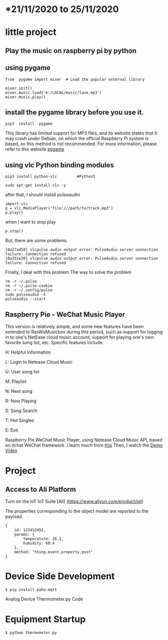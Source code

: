  # *21/11/2020 to 25/11/2020
  # little project

## Play the music on raspberry pi by python

##  using pygame
```
from  pygame import mixer  # Load the popular external library 

mixer.init()
mixer.music.load('e:/LOCAL/music/love.mp3')
mixer.music.play()
```

## install the pygame library before you use it.
```
pip3  install  pygame
```

This library has limited support for MP3 files, and its website states that it may crash under Debian, on which the official Raspberry Pi system is based, so this method is not recommended. For more information, please refer to this website [pygame](http://www.pygame.org/docs/ref/music.html)

## using vlc Python binding modules
```
pip3 install python-vlc         #Python3
```
```
sudo apt-get install vlc -y  
```
after that, I should install pulseaudio
```
import vlc
p = vlc.MediaPlayer("file:///path/to/track.mp3")
p.play()
```
when I want to stop play
```
p.stop()
```

But, there are some problems.
```
[0a27ad50] vlcpulse audio output error: PulseAudio server connection failure: Connection refused
[0a351e20] vlcpulse audio output error: PulseAudio server connection failure: Connection refused
```
Finally, I deal with this problem
The way to solve the problem
```
rm -r ~/.pulse
rm -r ~/.pulse-cookie
rm -r ~/.config/pulse
sudo pulseaudio -k
pulseaudio --start
```
## Raspberry Pie - WeChat Music Player
This version is relatively simple, and some new features have been extended to RasWxMusicbox during this period, such as support for logging in to one's NetEase cloud music account, support for playing one's own favorite song list, etc. Specific features include.

H: Helpful Information

L: Login to Netease Cloud Music

U: User song list

M: Playlist

N: Next song

R: Now Playing

S: Song Search

T: Hot Singles

E: Exit


Raspberry Pie WeChat Music Player, using Netease Cloud Music API, based on itchat WeChat framework. I learn much from [this](https://github.com/littlecodersh/ItChat)
Then, I watch the [Demo Video](https://v.youku.com/v_show/id_XMTYwMDkzOTk4MA==.html#paction)


# Project
## Access to Ali Platform

Turn on the IoT IoT Suite [Ali] (https://www.aliyun.com/product/iot) 

The properties corresponding to the object model are reported to the payload.
```
{
    id: 123452452,
    params: {
        temperature: 26.2,
        humidity: 60.4
    },
    method: "thing.event.property.post"
}
```
# Device Side Development
```
$ pip install paho-mqtt
```
Analog Device Thermometer.py Code

# Equipment Startup
```
$ python thermometer.py
```

